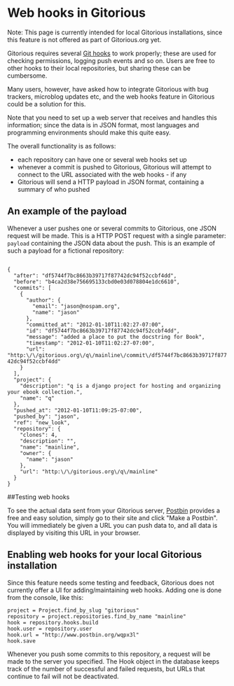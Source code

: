# Web hooks in Gitorious 

Note: This page is currently intended for local Gitorious installations, since this feature is not offered as part of Gitorious.org yet.

Gitorious requires several [Git hooks](http://www.kernel.org/pub/software/scm/git/docs/githooks.html) to work properly; these are used for checking permissions, logging push events and so on. Users are free to other hooks to their local repositories, but sharing these can be cumbersome. 

Many users, however, have asked how to integrate Gitorious with bug trackers, microblog updates etc, and the web hooks feature in Gitorious could be a solution for this.

Note that you need to set up a web server that receives and handles this information; since the data is in JSON format, most languages and programming environments should make this quite easy.


The overall functionality is as follows:

* each repository can have one or several web hooks set up
* whenever a commit is pushed to Gitorious, Gitorious will attempt to connect to the URL associated with the web hooks - if any 
* Gitorious will send a HTTP payload in JSON format, containing a summary of who pushed

## An example of the payload

Whenever a user pushes one or several commits to Gitorious, one JSON request will be made. This is a HTTP POST request with a single parameter: `payload` containing the JSON data about the push. This is an example of such a payload for a fictional repository:

<code>
{
  "after": "df5744f7bc8663b39717f87742dc94f52ccbf4dd", 
  "before": "b4ca2d38e756695133cbd0e03d078804e1dc6610", 
  "commits": [
    {
      "author": {
        "email": "jason@nospam.org", 
        "name": "jason"
      }, 
      "committed_at": "2012-01-10T11:02:27-07:00", 
      "id": "df5744f7bc8663b39717f87742dc94f52ccbf4dd", 
      "message": "added a place to put the docstring for Book", 
      "timestamp": "2012-01-10T11:02:27-07:00", 
      "url": "http:\/\/gitorious.org\/q\/mainline\/commit\/df5744f7bc8663b39717f87742dc94f52ccbf4dd"
    }
  ], 
  "project": {
    "description": "q is a django project for hosting and organizing your ebook collection.", 
    "name": "q"
  }, 
  "pushed_at": "2012-01-10T11:09:25-07:00", 
  "pushed_by": "jason", 
  "ref": "new_look", 
  "repository": {
    "clones": 4, 
    "description": "", 
    "name": "mainline", 
    "owner": {
      "name": "jason"
    }, 
    "url": "http:\/\/gitorious.org\/q\/mainline"
  }
}
</code>
 
##Testing web hooks


To see the actual data sent from your Gitorious server, [Postbin](http://postbin.org/) provides a free and easy solution, simply go to their site and click "Make a Postbin". You will immediately be given a URL you can push data to, and all data is displayed by visiting this URL in your browser. 


## Enabling web hooks for your local Gitorious installation


Since this feature needs some testing and feedback, Gitorious does not currently offer a UI for adding/maintaining web hooks. Adding one is done from the console, like this:

    project = Project.find_by_slug "gitorious"
    repository = project.repositories.find_by_name "mainline"
    hook = repository.hooks.build
    hook.user = repository.user
    hook.url = "http://www.postbin.org/wqpx3l"
    hook.save

Whenever you push some commits to this repository, a request will be made to the server you specified. The Hook object in the database keeps track of the number of successful and failed requests, but URLs that continue to fail will not be deactivated.